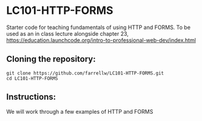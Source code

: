 # LC101-HTTP-FORMS
Starter code for teaching fundamentals of using HTTP and FORMS. To be used as an in class lecture alongside chapter 23, https://education.launchcode.org/intro-to-professional-web-dev/index.html

## Cloning the repository:
```
git clone https://github.com/farrellw/LC101-HTTP-FORMS.git
cd LC101-HTTP-FORMS
```

## Instructions:
We will work through a few examples of HTTP and FORMS
